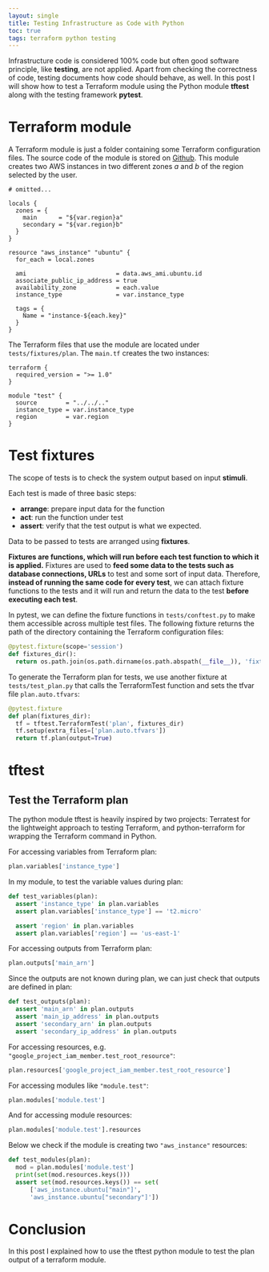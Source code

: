 ```yaml
---
layout: single
title: Testing Infrastructure as Code with Python
toc: true
tags: terraform python testing
---
```


Infrastructure code is considered 100% code but often good software principle, like **testing**, are not applied. Apart from checking the correctness of code, testing documents how code should behave, as well.
In this post I will show how to test a Terraform module using the Python module **tftest** along with the testing framework **pytest**.

# Terraform module

A Terraform module is just a folder containing some Terraform configuration files.
The source code of the module is stored on [Github](https://github.com/andregri/terraform-aws-ec2-dr).
This module creates two AWS instances in two different zones *a* and *b* of the region selected by the user.

```hcl
# omitted...

locals {
  zones = {
    main      = "${var.region}a"
    secondary = "${var.region}b"
  }
}

resource "aws_instance" "ubuntu" {
  for_each = local.zones

  ami                         = data.aws_ami.ubuntu.id
  associate_public_ip_address = true
  availability_zone           = each.value
  instance_type               = var.instance_type

  tags = {
    Name = "instance-${each.key}"
  }
}
```

The Terraform files that use the module are located under `tests/fixtures/plan`.
The `main.tf` creates the two instances:
```hcl
terraform {
  required_version = ">= 1.0"
}

module "test" {
  source        = "../../.."
  instance_type = var.instance_type
  region        = var.region
}
```

# Test fixtures

The scope of tests is to check the system output based on input **stimuli**.

Each test is made of three basic steps:
- **arrange**: prepare input data for the function
- **act**: run the function under test
- **assert**: verify that the test output is what we expected.

Data to be passed to tests are arranged using **fixtures**.

**Fixtures are functions, which will run before each test function to which it is applied.** Fixtures are used to **feed some data to the tests such as database connections, URLs** to test and some sort of input data. Therefore, **instead of running the same code for every test**, we can attach fixture functions to the tests and it will run and return the data to the test **before executing each test**.

In pytest, we can define the fixture functions in `tests/conftest.py` to make them accessible across multiple test files.
The following fixture returns the path of the directory containing the Terraform configuration files:
```python
@pytest.fixture(scope='session')
def fixtures_dir():
  return os.path.join(os.path.dirname(os.path.abspath(__file__)), 'fixtures')
```

To generate the Terraform plan for tests, we use another fixture at `tests/test_plan.py` that calls the TerraformTest function and sets the tfvar file `plan.auto.tfvars`:
```python
@pytest.fixture
def plan(fixtures_dir):
  tf = tftest.TerraformTest('plan', fixtures_dir)
  tf.setup(extra_files=['plan.auto.tfvars'])
  return tf.plan(output=True)
```

# tftest

## Test the Terraform plan

The python module tftest is heavily inspired by two projects: Terratest for the lightweight approach to testing Terraform, and python-terraform for wrapping the Terraform command in Python.

For accessing variables from Terraform plan:
```python
plan.variables['instance_type']
```
In my module, to test the variable values during plan:
```python
def test_variables(plan):
  assert 'instance_type' in plan.variables
  assert plan.variables['instance_type'] == 't2.micro'

  assert 'region' in plan.variables
  assert plan.variables['region'] == 'us-east-1'
```

For accessing outputs from Terraform plan:
```python
plan.outputs['main_arn']
```
Since the outputs are not known during plan, we can just check that outputs are defined in plan:
```python
def test_outputs(plan):
  assert 'main_arn' in plan.outputs
  assert 'main_ip_address' in plan.outputs
  assert 'secondary_arn' in plan.outputs
  assert 'secondary_ip_address' in plan.outputs
```

For accessing resources, e.g. `"google_project_iam_member.test_root_resource"`:
```python
plan.resources['google_project_iam_member.test_root_resource']
```

For accessing modules like `"module.test"`:
```python
plan.modules['module.test']
```

And for accessing module resources:
```python
plan.modules['module.test'].resources
```
Below we check if the module is creating two `"aws_instance"` resources:
```python
def test_modules(plan):
  mod = plan.modules['module.test']
  print(set(mod.resources.keys()))
  assert set(mod.resources.keys()) == set(
      ['aws_instance.ubuntu["main"]',
      'aws_instance.ubuntu["secondary"]'])
```

# Conclusion

In this post I explained how to use the tftest python module to test the plan output of a terraform module.